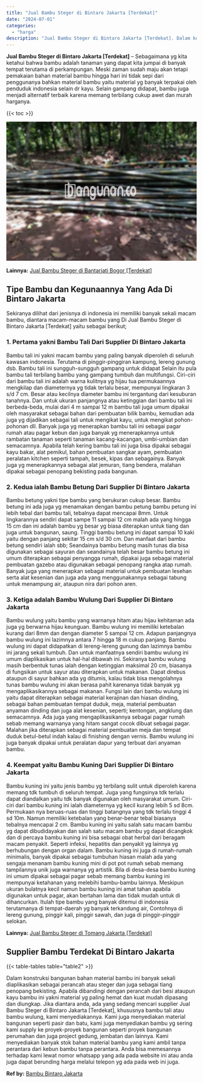 ```yaml
---
title: "Jual Bambu Steger di Bintaro Jakarta [Terdekat]"
date: "2024-07-01"
categories: 
  - "harga"
description: "Jual Bambu Steger di Bintaro Jakarta [Terdekat]. Dalam konstruksi bangunan bahan material bambu ini banyak sekali diaplikasikan sebagai perancah atau steger..."
---
```


**Jual Bambu Steger di Bintaro Jakarta \[Terdekat\]** – Sebagaimana yg kita ketahui bahwa bambu adalah tanaman yang dapat kita jumpai di banyak tempat terutama di perkampungan. Meski zaman sudah maju akan tetapi pemakaian bahan material bambu hingga hari ini tidak sepi dari penggunanya bahkan material bambu yaitu material yg banyak terpakai oleh penduduk indonesia selain dr kayu. Selain gampang didapat, bambu juga menjadi alternatif terbaik karena memang terbilang cukup awet dan murah harganya.

{{< toc >}}

![Jual Bambu Steger di Bintaro Jakarta [Terdekat]](/images/jual-bambu-tali-27.png)

**Lainnya:** [Jual Bambu Steger di Bantarjati Bogor \[Terdekat\]](https://bambu.bangunan.co/jual-bambu-steger-di-bantarjati-bogor-terdekat/)

## Tipe Bambu dan Kegunaannya Yang Ada Di Bintaro Jakarta

Sekiranya dilihat dari jenisnya di indonesia ini memiliki banyak sekali macam bambu, diantara macam-macam bambu yang Di Jual Bambu Steger di Bintaro Jakarta \[Terdekat\] yaitu sebagai berikut;

### 1\. Pertama yakni Bambu Tali Dari Supplier Di Bintaro Jakarta

Bambu tali ini yakni macam bambu yang paling banyak diperoleh di seluruh kawasan indonesia. Terutama di pinggir-pinggiran kampung, lereng gunung dsb. Bambu tali ini sungguh-sungguh gampang untuk didapat Selain itu pula bambu tali terbilang bambu yang gampang tumbuh dan multifungsi. Ciri-ciri dari bambu tali ini adalah warna kulitnya yg hijau tua permukaannya mengkilap dan diameternya yg tidak terlalu besar, mempunyai lingkaran 3 s/d 7 cm. Besar atau kecilnya diameter bambu ini tergantung dari kesuburan tanahnya. Dan untuk ukuran panjangnya atau ketinggian dari bambu tali ini berbeda-beda, mulai dari 4 m sampai 12 m bambu tali juga umum dipakai oleh masyarakat sebagai bahan dari pembuatan bilik bambu, kemudian ada juga yg dijadikan sebagai tali untuk mengikat kayu, untuk mengikat pohon-pohonan dll. Banyak juga yg menerapkan bambu tali ini sebagai pagar rumah atau pagar kebun dan juga banyak yg menerapkannya untuk rambatan tanaman seperti tanaman kacang-kacangan, umbi-umbian dan semacamnya. Apabila telah kering bambu tali ini juga bisa dipakai sebagai kayu bakar, alat pemikul, bahan pembuatan sangkar ayam, pembuatan peralatan kitchen seperti tampah, besek, kipas dan sebagainya. Banyak juga yg menerapkannya sebagai alat jemuran, tiang bendera, malahan dipakai sebagai penopang bekisting pada bangunan.

### 2\. Kedua ialah Bambu Betung Dari Supplier Di Bintaro Jakarta

Bambu betung yakni tipe bambu yang berukuran cukup besar. Bambu betung ini ada juga yg menamakan dengan bambu petung bambu petung ini lebih tebal dari bambu tali, tebalnya dapat mencapai 8mm. Untuk lingkarannya sendiri dapat sampe 11 sampai 12 cm malah ada yang hingga 15 cm dan ini adalah bambu yg besar yg biasa diterapkan untuk tiang dan juga untuk bangunan, saung. Tinggi bambu betung ini dapat sampai 10 kaki yaitu dengan panjang sekitar 15 cm s/d 30 cm. Dan manfaat dari bambu betung sendiri ialah sbb; Seandainya bambu betung masih tunas dia bisa digunakan sebagai sayuran dan seandainya telah besar bambu betung ini umum diterapkan sebagai penyangga rumah, dipakai juga sebagai material pembuatan gazebo atau digunakan sebagai penopang rangka atap rumah. Banyak juga yang menerapkan sebagai material untuk pembuatan lesehan serta alat kesenian dan juga ada yang menggunakannya sebagai tabung untuk menampung air, ataupun nira dari pohon aren.

### 3\. Ketiga adalah Bambu Wulung Dari Supplier Di Bintaro Jakarta

Bambu wulung yaitu bambu yang warnanya hitam atau hijau kehitaman ada juga yg berwarna hijau keunguan. Bambu wulung ini memiliki ketebalan kurang dari 8mm dan dengan diameter 5 sampai 12 cm. Adapun panjangnya bambu wulung ini lazimnya antara 7 hingga 18 m cukup panjang. Bambu wulung ini dapat didapatkan di lereng-lereng gunung dan lazimnya bambu ini jarang sekali tumbuh. Dan untuk manfaatnya sendiri bambu wulung ini umum diaplikasikan untuk hal-hal dibawah ini. Sekiranya bambu wulung masih berbentuk tunas ialah dengan ketinggian maksimal 20 cm, biasanya di fungsikan untuk sayur atau diterapkan untuk makanan. Dapat direbus ataupun di sayur bahkan ada yg ditumis, kalau tidak bisa mengolahnya tunas bambu wulung ini akan berasa pahit karenanya tidak banyak yg mengaplikasikannya sebagai makanan. Fungsi lain dari bambu wulung ini yaitu dapat diterapkan sebagai material kerajinan dan hiasan dinding, sebagai bahan pembuatan tempat duduk, meja, material pembuatan anyaman dinding dan juga alat kesenian, seperti; kentongan, angklung dan semacamnya. Ada juga yang mengaplikasikannya sebagai pagar rumah sebab memang warnanya yang hitam sangat cocok dibuat sebagai pagar. Malahan jika diterapkan sebagai material pembuatan meja dan tempat duduk betul-betul indah kalau di finishing dengan vernis. Bambu wulung ini juga banyak dipakai untuk peralatan dapur yang terbuat dari anyaman bambu.

### 4\. Keempat yaitu Bambu Kuning Dari Supplier Di Bintaro Jakarta

Bambu kuning ini yaitu jenis bambu yg terbilang sulit untuk diperoleh karena memang tdk tumbuh di seluruh tempat. Juga yang fungsinya tdk terlalu dapat diandalkan yaitu tdk banyak digunakan oleh masyarakat umum. Ciri-ciri dari bambu kuning ini ialah diameternya yg kecil kurang lebih 5 sd 8cm. Permukaan nya beruas-ruas dan tinggi batangnya yang tdk terlalu tinggi 4 sd 10m. Namun memiliki ketebalan yang benar-benar tebal biasanya tebalnya mencapai 2 cm. Bambu kuning ini yaitu salah satu macam bambu yg dapat dibudidayakan dan salah satu macam bambu yg dapat dicangkok dan di percaya bambu kuning ini bisa sebagai obat herbal dari beragam macam penyakit. Seperti infeksi, hepatitis dan penyakit yg lainnya yg berhubungan dengan organ dalam. Bambu kuning ini juga di rumah-rumah minimalis, banyak dipakai sebagai tumbuhan hiasan malah ada yang sengaja menanam bambu kuning mini di pot pot rumah sebab memang tampilannya unik juga warnanya yg artistik. Bila di desa-desa bambu kuning ini umum dipakai sebagai pagar sebab memang bambu kuning ini mempunyai ketahanan yang melebihi bambu-bambu lainnya. Meskipun ukuran bulatnya kecil namun bambu kuning ini amat tahan apabila digunakan untuk pagar, akan bertahan lama dan tidak mudah untuk di dihancurkan. Itulah tipe bambu yang banyak ditemui di indonesia terutamanya di tempat-daerah yg banyak terkandung air, Contohnya di lereng gunung, pinggir kali, pinggir sawah, dan juga di pinggir-pinggir selokan.

**Lainnya:** [Jual Bambu Steger di Tomang Jakarta \[Terdekat\]](https://bambu.bangunan.co/jual-bambu-steger-di-tomang-jakarta-terdekat/)

## Supplier Bambu Terdekat Di Bintaro Jakarta

{{< table-tables table="table2" >}}

Dalam konstruksi bangunan bahan material bambu ini banyak sekali diaplikasikan sebagai perancah atau steger dan juga sebagai tiang penopang bekisting. Apabila dibandingi dengan perancah dari besi ataupun kayu bambu ini yakni material yg paling hemat dan kuat mudah dipasang dan diungkap. Jika diantara anda, ada yang sedang mencari supplier Jual Bambu Steger di Bintaro Jakarta \[Terdekat\], khususnya bambu tali atau bambu wulung, kami menyediakannya. Kami juga menyediakan material bangunan seperti pasir dan batu, kami juga menyediakan bambu yg sering kami supply ke proyek-proyek bangunan seperti proyek bangunan perumahan dan juga project gedung, jembatan dan lainnya. Kami menyediakan banyak stok bahan material bambu yang kami ambil tanpa perantara dari kebun bambu tanpa perantara. Anda bisa memesannya terhadap kami lewat nomor whatsapp yang ada pada website ini atau anda juga dapat berunding harga melalui telepon yg ada pada web ini juga.

**Ref by:** [Bambu Bintaro Jakarta](https://id.wikipedia.org/wiki/Bambu)
